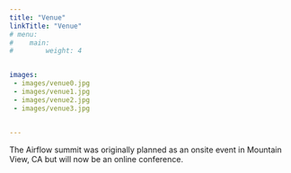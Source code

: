 ```yaml
---
title: "Venue"
linkTitle: "Venue"
# menu:
#    main:
#        weight: 4


images:
 - images/venue0.jpg
 - images/venue1.jpg
 - images/venue2.jpg
 - images/venue3.jpg


---
```



The Airflow summit was originally planned as an onsite event in Mountain View, CA but will now be an online conference.

